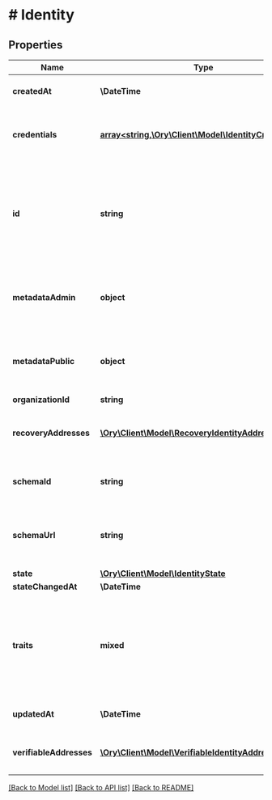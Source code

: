 # # Identity

## Properties

Name | Type | Description | Notes
------------ | ------------- | ------------- | -------------
**createdAt** | **\DateTime** | CreatedAt is a helper struct field for gobuffalo.pop. | [optional]
**credentials** | [**array<string,\Ory\Client\Model\IdentityCredentials>**](IdentityCredentials.md) | Credentials represents all credentials that can be used for authenticating this identity. | [optional]
**id** | **string** | ID is the identity&#39;s unique identifier.  The Identity ID can not be changed and can not be chosen. This ensures future compatibility and optimization for distributed stores such as CockroachDB. |
**metadataAdmin** | **object** | NullJSONRawMessage represents a json.RawMessage that works well with JSON, SQL, and Swagger and is NULLable- | [optional]
**metadataPublic** | **object** | NullJSONRawMessage represents a json.RawMessage that works well with JSON, SQL, and Swagger and is NULLable- | [optional]
**organizationId** | **string** |  | [optional]
**recoveryAddresses** | [**\Ory\Client\Model\RecoveryIdentityAddress[]**](RecoveryIdentityAddress.md) | RecoveryAddresses contains all the addresses that can be used to recover an identity. | [optional]
**schemaId** | **string** | SchemaID is the ID of the JSON Schema to be used for validating the identity&#39;s traits. |
**schemaUrl** | **string** | SchemaURL is the URL of the endpoint where the identity&#39;s traits schema can be fetched from.  format: url |
**state** | [**\Ory\Client\Model\IdentityState**](IdentityState.md) |  | [optional]
**stateChangedAt** | **\DateTime** |  | [optional]
**traits** | **mixed** | Traits represent an identity&#39;s traits. The identity is able to create, modify, and delete traits in a self-service manner. The input will always be validated against the JSON Schema defined in &#x60;schema_url&#x60;. |
**updatedAt** | **\DateTime** | UpdatedAt is a helper struct field for gobuffalo.pop. | [optional]
**verifiableAddresses** | [**\Ory\Client\Model\VerifiableIdentityAddress[]**](VerifiableIdentityAddress.md) | VerifiableAddresses contains all the addresses that can be verified by the user. | [optional]

[[Back to Model list]](../../README.md#models) [[Back to API list]](../../README.md#endpoints) [[Back to README]](../../README.md)

